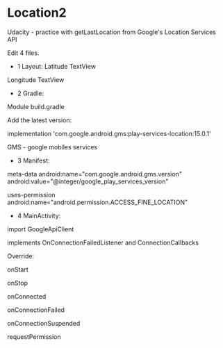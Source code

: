 # Location2
Udacity - practice with getLastLocation from Google's Location Services API


Edit 4 files.


- 1 Layout:
Latitude TextView

Longitude TextView



- 2 Gradle:

Module build.gradle

Add the latest version:

implementation 'com.google.android.gms:play-services-location:15.0.1'



GMS - google mobiles services




- 3 Manifest:

meta-data android:name="com.google.android.gms.version" android:value="@integer/google_play_services_version"

uses-permission android:name="android.permission.ACCESS_FINE_LOCATION"



- 4 MainActivity:

import GoogleApiClient

implements OnConnectionFailedListener and ConnectionCallbacks

Override:

onStart

onStop


onConnected

onConnectionFailed

onConnectionSuspended


requestPermission
